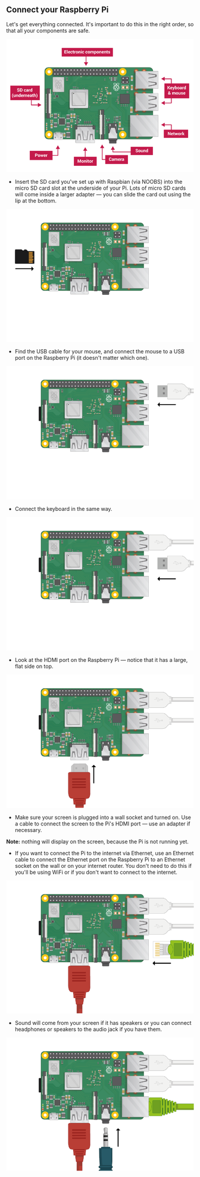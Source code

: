 ## Connect your Raspberry Pi

Let's get everything connected. It's important to do this in the right order, so that all your components are safe.

![pi connections](images/pi-labelled.png)

+ Insert the SD card you've set up with Raspbian (via NOOBS) into the micro SD card slot at the underside of your Pi. Lots of micro SD cards will come inside a larger adapter — you can slide the card out using the lip at the bottom.

![sd card](images/pi-sd.png)

+ Find the USB cable for your mouse, and connect the mouse to a USB port on the Raspberry Pi (it doesn't matter which one).

![mouse](images/pi-mouse.png)

+ Connect the keyboard in the same way.

![keyboard](images/pi-keyboard.png)

+ Look at the HDMI port on the Raspberry Pi — notice that it has a large, flat side on top.

![hdmi](images/pi-hdmi.png)

+ Make sure your screen is plugged into a wall socket and turned on. Use a cable to connect the screen to the Pi's HDMI port — use an adapter if necessary.

**Note:** nothing will display on the screen, because the Pi is not running yet.

+ If you want to connect the Pi to the internet via Ethernet, use an Ethernet cable to connect the Ethernet port on the Raspberry Pi to an Ethernet socket on the wall or on your internet router. You don't need to do this if you'll be using WiFi or if you don't want to connect to the internet.

![ethernet](images/pi-ethernet.png)

+ Sound will come from your screen if it has speakers or you can connect headphones or speakers to the audio jack if you have them.

![headphones](images/pi-headphones.png)
